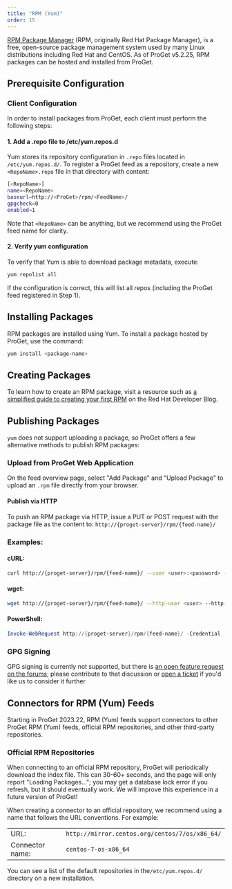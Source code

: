 ```yaml
---
title: "RPM (Yum)"
order: 15
---
```


[RPM Package Manager](https://rpm.org/) (RPM, originally Red Hat Package Manager), is a free, open-source package management system used by many Linux distributions including Red Hat and CentOS. As of ProGet v5.2.25, RPM packages can be hosted and installed from ProGet.

## Prerequisite Configuration

### Client Configuration

In order to install packages from ProGet, each client must perform the following steps:

#### 1. Add a .repo file to /etc/yum.repos.d

Yum stores its repository configuration in `.repo` files located in `/etc/yum.repos.d/`. To register a ProGet feed as a repository, create a new `<RepoName>.repo` file in that directory with content:

```bash
[<RepoName>]
name=<RepoName>
baseurl=http://<ProGet>/rpm/<FeedName>/
gpgcheck=0
enabled=1
```

Note that `<RepoName>` can be anything, but we recommend using the ProGet feed name for clarity.

#### 2. Verify yum configuration

To verify that Yum is able to download package metadata, execute:

```bash
yum repolist all
```

If the configuration is correct, this will list all repos (including the ProGet feed registered in Step 1).

## Installing Packages

RPM packages are installed using Yum. To install a package hosted by ProGet, use the command: 

```bash
yum install <package-name>
```

## Creating Packages

To learn how to create an RPM package, visit a resource such as [a simplified guide to creating your first RPM](https://developers.redhat.com/blog/2019/03/18/rpm-packaging-guide-creating-rpm/) on the Red Hat Developer Blog.

## Publishing Packages

`yum` does not support uploading a package, so ProGet offers a few alternative methods to publish RPM packages:

### Upload from ProGet Web Application

On the feed overview page, select "Add Package" and "Upload Package" to upload an `.rpm` file directly from your browser.

#### Publish via HTTP

To push an RPM package via HTTP, issue a PUT or POST request with the package file as the content to: `http://{proget-server}/rpm/{feed-name}/`

### Examples:

#### cURL:

```bash
curl http://{proget-server}/rpm/{feed-name}/ --user <user>:<password> --upload-file {my-package}.rpm
```

#### wget:

```bash
wget http://{proget-server}/rpm/{feed-name}/ --http-user <user> --http-password <password> --method POST --body-file {my-package}.rpm
```

#### PowerShell:

```powershell
Invoke-WebRequest http://{proget-server}/rpm/{feed-name}/ -Credential [System.Net.NetworkCredential]::new('<user>', '<password>') -Method PUT -InFile {my-package}.rpm
```

### GPG Signing

GPG signing is currently not supported, but there is [an open feature request on the forums](https://forums.inedo.com/topic/3336); please contribute to that discussion or [open a ticket](https://my.inedo.com/tickets/new) if you'd like us to consider it further

## Connectors for RPM (Yum) Feeds

Starting in ProGet 2023.22, RPM (Yum) feeds support connectors to other ProGet RPM (Yum) feeds, official RPM repositories, and other third-party repositories.

### Official RPM Repositories

When connecting to an official RPM repository, ProGet will periodically download the index file. This can 30-60+ seconds, and the page will only report "Loading Packages..."; you may get a database lock error if you refresh, but it should eventually work. We will improve this experience in a future version of ProGet!

When creating a connector to an official repository, we recommend using a name that follows the URL conventions. For example:

<table>
    <tr><td>URL:</td><td><code>http://mirror.centos.org/centos/7/os/x86_64/</code></td></tr>
    <tr><td>Connector name:</td><td><code>centos-7-os-x86_64</code></td></tr>
</table>

You can see a list of the default repositories in the`/etc/yum.repos.d/` directory on a new installation.


